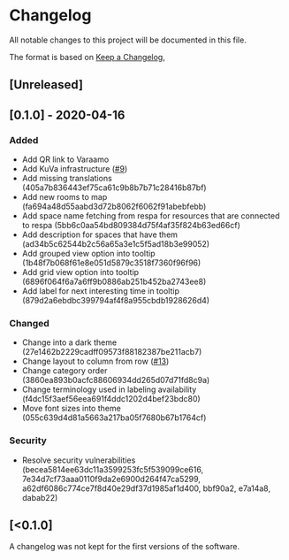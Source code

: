 # Changelog
All notable changes to this project will be documented in this file.

The format is based on [Keep a Changelog](https://keepachangelog.com/en/1.0.0/),

## [Unreleased]

## [0.1.0] - 2020-04-16
### Added
- Add QR link to Varaamo
- Add KuVa infrastructure ([#9](https://github.com/City-of-Helsinki/resourcemap/pull/9))
- Add missing translations (405a7b836443ef75ca61c9b8b7b71c28416b87bf)
- Add new rooms to map (fa694a48d55aabd3d72b8062f6062f91abebfebb)
- Add space name fetching from respa for resources that are connected to respa (5bb6c0aa54bd809384d75f4af35f824b63ed66cf)
- Add description for spaces that have them (ad34b5c62544b2c56a65a3e1c5f5ad18b3e99052)
- Add grouped view option into tooltip (1b48f7b068f61e8e051d5879c3518f7360f96f96)
- Add grid view option into tooltip (6896f064f6a7a6ff9b0886ab251b452ba2743ee8)
- Add label for next interesting time in tooltip (879d2a6ebdbc399794af4f8a955cbdb1928626d4)

### Changed
- Change into a dark theme (27e1462b2229cadff09573f88182387be211acb7)
- Change layout to column from row ([#13](https://github.com/City-of-Helsinki/resourcemap/pull/13))
- Change category order (3860ea893b0acfc88606934dd265d07d71fd8c9a)
- Change terminology used in labeling availability (f4dc15f3aef56eea691f4ddc1202d4bef23bdc80)
- Move font sizes into theme (055c639d4d81a5663a217ba05f7680b67b1764cf)

### Security
- Resolve security vulnerabilities (becea5814ee63dc11a3599253fc5f539099ce616, 7e34d7cf73aaa0110f9da2e6900d264f47ca5299, a62df6086c774ce7f8d40e29df37d1985af1d400, bbf90a2, e7a14a8, dabab22)

## [<0.1.0]

A changelog was not kept for the first versions of the software.